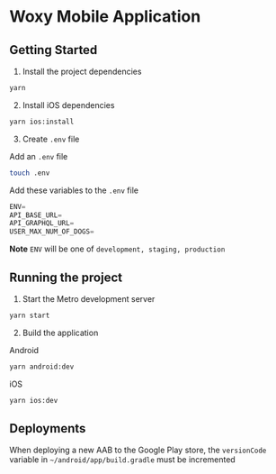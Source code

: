# Woxy Mobile Application

## Getting Started

1. Install the project dependencies

```bash
yarn
```

2. Install iOS dependencies

```bash
yarn ios:install
```

3. Create `.env` file

Add an `.env` file

```bash
touch .env
```

Add these variables to the `.env` file

```js
ENV=
API_BASE_URL=
API_GRAPHQL_URL=
USER_MAX_NUM_OF_DOGS=
```

**Note**
`ENV` will be one of `development, staging, production`

## Running the project

1. Start the Metro development server

```bash
yarn start
```

2. Build the application

Android

```bash
yarn android:dev
```

iOS

```bash
yarn ios:dev
```

## Deployments

When deploying a new AAB to the Google Play store, the `versionCode` variable in `~/android/app/build.gradle` must be incremented
